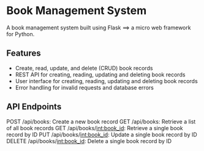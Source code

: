# Book Management System

A book management system built using Flask ==> a micro web framework for Python.

## Features

*   Create, read, update, and delete (CRUD) book records
*   REST API for creating, reading,  updating and deleting book records
*   User interface for creating, reading, updating and deleting  book records
*   Error handling for invalid requests and database errors

## API Endpoints
POST /api/books: Create a new book record
GET /api/books: Retrieve a list of all book records
GET /api/books/<int:book_id>: Retrieve a single book record by ID
PUT /api/books/<int:book_id>: Update a single book record by ID
DELETE /api/books/<int:book_id>: Delete a single book record by ID

